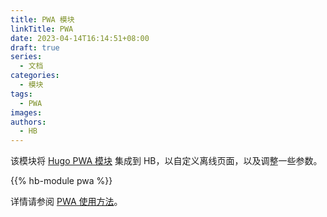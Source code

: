 ```yaml
---
title: PWA 模块
linkTitle: PWA
date: 2023-04-14T16:14:51+08:00
draft: true
series:
  - 文档
categories:
  - 模块
tags:
  - PWA
images:
authors:
  - HB
---
```


该模块将 [Hugo PWA 模块](https://hugomods.com/en/docs/pwa/) 集成到 HB，以自定义离线页面，以及调整一些参数。

<!--more-->

{{% hb-module pwa %}}

详情请参阅 [PWA 使用方法](https://hugomods.com/en/docs/pwa/#usage)。
